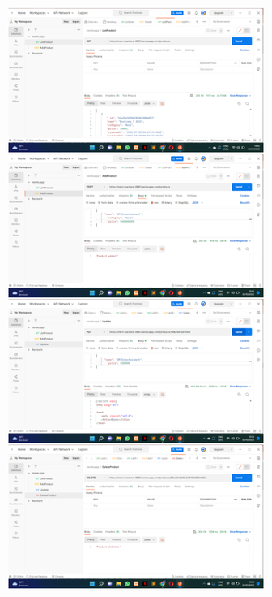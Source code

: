 ![alt text](Screenshot/GET.png)
![alt text](Screenshot/POST.png)
![alt text](Screenshot/PUT.png)
![alt text](Screenshot/DELETE.png)
